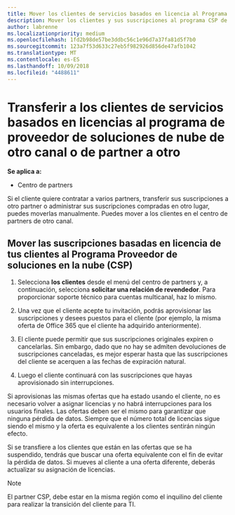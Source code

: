 ```yaml
---
title: Mover los clientes de servicios basados en licencia al Programa Proveedor de soluciones en la nube en el Centro de partners | Centro de partners
description: Mover los clientes y sus suscripciones al programa CSP de otro canal o de otro partner.
author: labrenne
ms.localizationpriority: medium
ms.openlocfilehash: 1fd2b98de57be3ddbc56c1e96d7a37fa81d5f7b0
ms.sourcegitcommit: 123a7f53d633c27eb5f982926d856de47afb1042
ms.translationtype: MT
ms.contentlocale: es-ES
ms.lasthandoff: 10/09/2018
ms.locfileid: "4488611"
---
```

# <a name="transfer-license-based-services-customers-to-the-cloud-solution-provider-program-from-another-channel-or-from-one-partner-to-another"></a>Transferir a los clientes de servicios basados en licencias al programa de proveedor de soluciones de nube de otro canal o de partner a otro

**Se aplica a:**

-  Centro de partners

Si el cliente quiere contratar a varios partners, transferir sus suscripciones a otro partner o administrar sus suscripciones compradas en otro lugar, puedes moverlas manualmente. Puedes mover a los clientes en el centro de partners de otro canal.

## <a name="move-your-customers-license-based-subscriptions-to-the-cloud-solution-provider-program-csp"></a>Mover las suscripciones basadas en licencia de tus clientes al Programa Proveedor de soluciones en la nube (CSP)

1. Selecciona **los clientes** desde el menú del centro de partners y, a continuación, selecciona **solicitar una relación de revendedor**. Para proporcionar soporte técnico para cuentas multicanal, haz lo mismo.

2.  Una vez que el cliente acepte tu invitación, podrás aprovisionar las suscripciones y desees puestos para el cliente (por ejemplo, la misma oferta de Office 365 que el cliente ha adquirido anteriormente).

3. El cliente puede permitir que sus suscripciones originales expiren o cancelarlas. Sin embargo, dado que no hay se admiten devoluciones de suscripciones canceladas, es mejor esperar hasta que las suscripciones del cliente se acerquen a las fechas de expiración natural.

4. Luego el cliente continuará con las suscripciones que hayas aprovisionado sin interrupciones.


Si aprovisionas las mismas ofertas que ha estado usando el cliente, no es necesario volver a asignar licencias y no habrá interrupciones para los usuarios finales. Las ofertas deben ser el mismo para garantizar que ninguna pérdida de datos. Siempre que el número total de licencias sigue siendo el mismo y la oferta es equivalente a los clientes sentirán ningún efecto.

Si se transfiere a los clientes que están en las ofertas que se ha suspendido, tendrás que buscar una oferta equivalente con el fin de evitar la pérdida de datos. Si mueves al cliente a una oferta diferente, deberás actualizar su asignación de licencias.

>[!NOTE]
>El partner CSP, debe estar en la misma región como el inquilino del cliente para realizar la transición del cliente para TI. 




